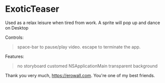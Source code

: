 # ExoticTeaser
Used as a relax leisure when tired from work. A sprite will pop up and dance on Desktop

Controls:
> space-bar to pause/play video.
> escape to terminate the app.

Features:
> no storyboard
> customed NSApplicationMain
> transparent background

Thank you very much, https://erowall.com. You're one of my best friends.
